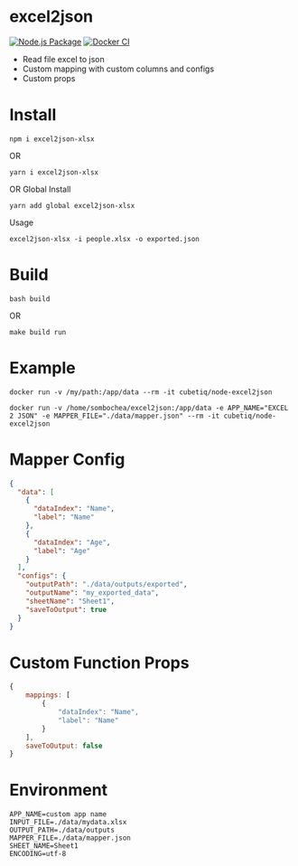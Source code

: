 # excel2json

[![Node.js Package](https://github.com/CUBETIQ/excel2json/actions/workflows/npm-publish.yml/badge.svg)](https://github.com/CUBETIQ/excel2json/actions/workflows/npm-publish.yml)
[![Docker CI](https://github.com/CUBETIQ/excel2json/actions/workflows/docker-publish.yml/badge.svg)](https://github.com/CUBETIQ/excel2json/actions/workflows/docker-publish.yml)

- Read file excel to json
- Custom mapping with custom columns and configs
- Custom props

# Install
```shell
npm i excel2json-xlsx
```
OR
```shell
yarn i excel2json-xlsx
```
OR Global Install
```shell
yarn add global excel2json-xlsx
```
Usage
```shell
excel2json-xlsx -i people.xlsx -o exported.json
```

# Build

```shell
bash build
```

OR

```shell
make build run
```

# Example

```shell
docker run -v /my/path:/app/data --rm -it cubetiq/node-excel2json
```

```shell
docker run -v /home/sombochea/excel2json:/app/data -e APP_NAME="EXCEL 2 JSON" -e MAPPER_FILE="./data/mapper.json" --rm -it cubetiq/node-excel2json
```

# Mapper Config

```json
{
  "data": [
    {
      "dataIndex": "Name",
      "label": "Name"
    },
    {
      "dataIndex": "Age",
      "label": "Age"
    }
  ],
  "configs": {
    "outputPath": "./data/outputs/exported",
    "outputName": "my_exported_data",
    "sheetName": "Sheet1",
    "saveToOutput": true
  }
}
```

# Custom Function Props
```javascript
{
    mappings: [
        {
            "dataIndex": "Name",
            "label": "Name"
        }
    ],
    saveToOutput: false
}
```

# Environment

```env
APP_NAME=custom app name
INPUT_FILE=./data/mydata.xlsx
OUTPUT_PATH=./data/outputs
MAPPER_FILE=./data/mapper.json
SHEET_NAME=Sheet1
ENCODING=utf-8
```
